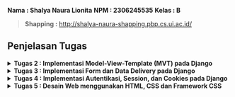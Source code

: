 **Nama : Shalya Naura Lionita**
**NPM : 2306245535**
**Kelas : B**
>**Shapping :** http://shalya-naura-shapping.pbp.cs.ui.ac.id/

## **Penjelasan Tugas**
<details>
<summary> <b> Tugas 2 : Implementasi Model-View-Template (MVT) pada Django <b> </summary>  


## **Implementasi Checklist Tugas**
* ### Membuat proyek Django baru:
1. Pertama saya membuat direktori baru dengan nama 'shapping' kemudian mengaktifkan virtual environmentnya.
2. Membuat berkas baru dengan nama requirement.txt untuk menyimpan dependencies yang diperlukan, yaitu :
```
django
gunicorn
whitenoise
psycopg2-binary
requests
urllib3
```

3. Melakukan instalasi terhadap dependenciesnya dengan menjalankan perintah 'pip install -r requirements.txt'
4. Terakhir membuat proyek Django bernama 'shapping' dengan menjalankan perintah 'django-admin startproject mental_health_tracker .'  


* ### Membuat aplikasi dengan nama main pada proyek Shapping:
1. Membuka terminal di dalam direktori Shapping kemudian menjalankan perintah 'python manage.py startapp main' agar membuat direktori baru bernama main di dalam direktori utama Shappiing.
2. Setelah terbentuk direktori baru bernama main, direktori main tersebut akan berisi struktur awal untuk membuat aplikasi.
3. Mmebuka berkas settings.py di dalam direktori proyek Shapping (bukan direktori utama) kemudian menambahkan 'main' di dalam daftar aplikasi yang dapat diakses pada variabel INSTALLED_APPS.
4. aplikasi main berhasil dibuat dan didaftarkan.  


* ### Membuat routing pada proyek agar dapat menjalankan aplikasi main:
1. Membuat berkas urls.py di dalam direktori main yang telah saya buat tadi
2. Mengisi urls.py dengan kode berikut :

```
from django.urls import path
from main.views import show_main

app_name = 'main'

urlpatterns = [
    path('', show_main, name='show_main'),
]
```

3. Membuka berkas urls.py yang ada di dalam direktori proyek shapping lalu menambahkan fungsi include dan rute Url di dalam variabel urlpatterns seperti berikut :

```
from django.contrib import admin
from django.urls import path, include

urlpatterns = [
    path('admin/', admin.site.urls),
    path('', include('main.urls')),
]
```

4. Menjalankan proyek Django dengan perintah 'python manage.py runserver'.  


* ### Membuat model pada aplikasi main dengan nama Product yang memiliki atribut wajib name, price, dan description :
1. Membuka berkas models.py yang sudah ada pada direktori aplikasi main kemudian diisi dengan kode berikut:

```
from django.db import models

class MoodEntry(models.Model):
    mood = models.CharField(max_length=255)
    time = models.DateField(auto_now_add=True)
    feelings = models.TextField()
    mood_intensity = models.IntegerField()

    @property
    def is_mood_strong(self):
        return self.mood_intensity > 5
```

2. Menjalankan perintah 'python manage.py makemigrations' untuk membuat migrasi model dan perintah 'python manage.py migrate' untuk menerapkan migrasi ke dalam basis data lokal.  


* ### Membuat sebuah fungsi pada views.py :
1. Membuka berkasi views.py yang terletak di dalam berkas aplikasi main kemudia menambahkan fungsi show_main di bawah impor yang sudah ada seperti berikut :

```
def show_main(request):
context = {
    'name' : 'Liquid Blush',
    'price': 'Rp350.000,00',
    'description': 'Meet our new Liquid Blush with high quiality ingredients that will blow your mind!',
    'rating' : '4.7/5.0',
}

return render(request, "main.html", context)  
```  


* ### Membuat sebuah routing pada urls.py aplikasi main untuk memetakan fungsi yang telah dibuat pada views.py :
1. Membuat berkas urls.py di dalam direktori main yang telah saya buat tadi
2. Mengisi urls.py dengan kode berikut :

```
from django.urls import path
from main.views import show_main

app_name = 'main'

urlpatterns = [
    path('', show_main, name='show_main'),
]
```

3. Membuka berkas urls.py yang ada di dalam direktori proyek shapping lalu menambahkan fungsi include dan rute Url di dalam variabel 
```
urlpatterns seperti berikut :

    from django.contrib import admin
    from django.urls import path, include

    urlpatterns = [
        path('admin/', admin.site.urls),
        path('', include('main.urls')),
    ]
```

4. Menjalankan proyek Django dengan perintah 'python manage.py runserver'.  


* ### Melakukan deployment ke PWS terhadap aplikasi yang sudah dibuat :
1. Mengakses halaman pws (https://pbp.cs.ui.ac.id) kemudian login dengan data diri saya
2. DI home page PWS, saya membuat proyek baru dengan 'Create New Project' lalu membuat project name sebagai shapping.
3. Kembali ke VS Code, pada berkas settings.py di dalam direktori proyek shapping saya mengubah ALLOWED_HOSTS menjadi:

```
    ALLOWED_HOSTS = ["localhost", "127.0.0.1", "shalya-naura-shapping.pbp.cs.ui.ac.id"]
```

4. Melakukan perintah git add, commit, dan push untuk menyimpan perubahan ke repositori GitHub yang telah saya buat sebelumnya.
5. Menjalankan perintah yang ada di informasi Project Command setelah saya membuat project baru di PWS di dalam terminal direktori utama shapping saya.
6. Saat melakukan perintah push ke dalam PWS saya, saya memasukkan username dan password yang saya terima saat saya membuat project di PWS.
7. Menjalankan perintah 'git branch -M main' untuk merubah branch utama saya menjadi main
8. Terakhir saya menunggu di site bar situs PWS saya hingga project saya menjadi success.

* ### Membuat sebuah README.md :
1. Membuat berkas baru README.md
2. Masukkan link aplikasi PWS saya yang sudah di-deploy
3. Menjawab pertanyaan yang disediakan  


## **Bagan Request Client ke web aplikasi berbasis Django**
![Bagan](images/bagan.jpg)
Pada aplikasi berbasis Django, alur dimulai ketika client mengirimkan request HTTP ke server. Request ini diterima oleh urls.py, yang bertugas memetakan URL ke fungsi tertentu di views.py. Di views.py, logika aplikasi diproses, dan jika diperlukan data dari database, views.py akan berinteraksi dengan models.py untuk mengambil atau memanipulasi data. Setelah data diperoleh, views.py mengirimkan data tersebut ke template (mengubah HTTP ke bentuk halaman HTML) yang akan di-render menjadi halaman web. views.py kemudian akan mengambil data yang diperlukan models.py lalu menampilkannya menggunakan template.  



## **Menjelaskan Fungsi git dalam pengembangan perangkat lunak**
Git adalah alat versi kontrol yang digunakan dalam pengembangan perangkat lunak untuk:
1. Melacak Perubahan Kode: Mencatat setiap perubahan yang dilakukan pada kode, memungkinkan pengembang untuk melihat riwayat perubahan.
2. Kolaborasi Tim: Memungkinkan beberapa pengembang bekerja pada proyek yang sama tanpa konflik melalui fitur branching.
3. Branching dan Merging: Pengembang dapat membuat branch untuk fitur baru atau perbaikan, lalu menggabungkannya ke kode utama setelah diuji.
4. Pemulihan Versi: Memungkinkan rollback ke versi kode sebelumnya jika terjadi kesalahan.
5, Review Kode: Kode dapat direview melalui pull request sebelum digabungkan ke branch utama.  



## **Mengapa framework Django dijadikaan pemulaan pembelajaran pengembangan perangkat lunak?**
Django dipilih untuk pemula karena:
1. Struktur MVT yang jelas memudahkan pemahaman.
2. Fitur bawaan lengkap (otentikasi, keamanan, manajemen database) mempercepat pengembangan.
3. ORM sederhana mempermudah interaksi dengan database tanpa perlu SQL.
4. Keamanan bawaan melindungi dari ancaman umum seperti CSRF dan SQL injection.
5. Dokumentasi lengkap dan komunitas besar mendukung pembelajaran.

Django memungkinkan pemula memahami konsep dasar pengembangan web dengan cepat dan efektif.  



## **Mengapa model pada Django disebut sebagai ORM?**  
Model pada Django disebut sebagai ORM (Object-Relational Mapping) karena model ini menghubungkan antara objek Python dan tabel dalam database. Dengan ORM, pengembang dapat berinteraksi dengan database menggunakan objek Python alih-alih menulis query SQL langsung.

ORM secara otomatis menerjemahkan operasi seperti Create, Read, Update, Delete (CRUD) ke dalam perintah SQL yang dieksekusi di database, sehingga pengembang hanya perlu bekerja dengan objek Python untuk mengelola data. Ini membuat pengelolaan database lebih sederhana dan lebih aman.  

</details>

<details>
<summary> <b> Tugas 3 : Implementasi Form dan Data Delivery pada Django <b> </summary>

## **Mengapa kita memerlukan data delivery dalam pengimplementasian sebuah platform?**
Data delivery diperlukan dalam pengimplementasian sebuha platform karena platform modern sering kali mengandalkan transfer data yang efisien, aman, dan tepat waktu untuk menyediakan layanan kepada pengguna. Beberapa alasan mengapa data delivery sengatlah penting :
1. Ketersediaan dan Kecepatan Akses Informasi : Data delivery memastikan pengguna dapat mengakses informasi yang mereka butuhkan dengan cepat dan tepat.
2. Sinkronisasi Data antar Komponen : Data delivery membantu menyinkronkan data di antara komponen-komponen tersebut sehingga sistem bekerja secara konsisten dan terkoordinasi.
3. User Experience yang Lebih Baik : Pengiriman data yang cepat dan handal memastikan pengguna tidak mengalami lag atau kesalahan saat mengakses platform.

Masih ada banyak lagi alasan mengapa memerlukan data delivery dalam pengimplementasian sebuah platform seperti real-time data processing, keamanan dan privasi data, Optimasi kinerja sistem, dan lain sebagainya. Maka dari itu, data delivery menjadi hal yang sangat penting dalam pengoperasian platform modern. Dengan pengiriman data yang tepat dan efisien, platform dapat memberikan layanan yang lebih cepat, lebih aman, dan lebih dapat diandalkan, yang pada akhirnya menignkatkan pengalaman pengguna dan efisiensi operasional.  



## **Menurutmu, mana yang lebih baik antara XML dan JSON? Mengapa JSON lebih populer dibandingkan XML?**
Menurut saya, JSON lebih baik jika dibandingkan dengan XML. Secara umum, JSON memang lebih disukai dan populer dibandingkan XML, terutama dalam pengembangan aplikasi web modern. Ada beberapa alasan yang dapat mendukung pernyataan saya mengenai popularitas JSON dibandingkan dengan XML :
1. Format yang Lebih Ringkas dan Mudah Dibaca : JSON memiliki format yang lebih sederhana, ringkas, dan mudah dibaca karena JSON menggunakan tanda kurung kurawal "{}" untuk objek dan tanda kurung siku "[]" untuk array. XML, di sisi lain, menggunakan tag pembuka dan penutup "(<tag>...</tag>)", yang cenderung membuat file panjang dan sulit dibaca.
2. Kinerja yang Lebih Baik : Karena JSON lebih ringan dan ringkas dibandingkan XML, pengiriman data JSON melalui jaringan memerlukan lebih sedikit bandwith dan labih cepat.
3. Lebih Mudah Diprodes oleh Banyak Bahasa Pemrograman : JSON lebih mudah diproses oleh banyak bahasa pemrograman modern, seperti Python, Ruby, JavaScript, dan PHP memiliki dukungan asli untuk bekerja dengan JSON.

Berdasarkan alasan-alasan tersebut, menurut saya, JSON lebih baik dalam hal kinerja, kemudahan integrasi, dan kesederhanaan, sehingga lebih cocok untuk aplikasi web dan mobile modern. Meskipun terkadang XML masih perlu digunakan untuk hal-hal tertentu, JSON tetap lebih populer dan nyaman digunakan karena kesederhanaan, efisiensi, dan kemampuannya untuk bekerja lebih baik dengan bahasa pemrograman modern dan arsitektur web.  

  

## **Jelaskan fungsi dari method is_valid() pada form Django dan mengapa kita membutuhkan method tersebut?**
Method is_valid() pada form Django memiliki fungsi untuk memvalidasi data yang dikirimkan ke form, baik dari request (biasanya POST) maupun dari sumber lainnya. Method ini sangat penting karena memastikan bahwa data yang di-input oleh pengguna sudah sesuai dengan aturan dan batasan yang ditentukan pada form sebelum data tersebut digunakan atau disimpan ke database. Berikut ini beberapa fungsi "is_valid()" dalam Django :
1. Memeriksa Validasi Data : Method "is_valid()" akan memeriksa apakah data yang dikirimkan melalui form sesuai dengan semua aturan validasi yang didefinisikan di dalam form.
2. Mengisi Atribut "cleaned_data" : Jika form valid, method "is_valid()" akan mengisi atribut "cleaned_data," yang berisi data yang telah divalidasi dan difromat ulang sesuai dengan aturan yang telah ditetapkan.
3. Mengumpulkan Error Jika Tidak Valid : Jika data form tidak valid, method "is_valid()" akan mengisi atribut "errors," yang berisi detail kesalahan validasi yang terjadi.  


Berikut beberapa alasan mengapa kita membutuhkan "is_valid()" :
1. Mencegah Data yang Tidak Valid Untuk Masuk ke Database : Tanpa validasi, data yang tidak sesuai atau salah dapat masuk ke dalam databse, yang bisa menyebablan masalah seperti korupsi data, error aplikasi, atau hasil yang tidak diinginkan.
2. Keamanan Aplikasi : Dengan menggunakan validasi form, kita dapat melindungi aplikasi dari input yang berbahaya, seperti serangan, karena data yang tidak sesuai tidak akan diproses atau dimasukkan ke dalam sistem.
3. Memberikan Feedback kepada Pengguna : "is_valid()" membantu memberikan umpan balik langsung kepada pengguna jika mereka mengisi form dengan data yang tidak valid.  

Method "is_valid()" adalah komponen penting dalam sistem form Django yang membantu memastikan bahwa data yang dikirim oleh pengguna sesuai dengan aturan yang ditenntukan. Ini membantu melindungi aplikasi dari kesalahan input, menjaga integritas data, meningkatkan keamanan, dan memberikan umpan balik yang baik kepada pengguna.
  

## **csrf_token pada Django
CSRF token (Cross-Site Request Forgery token) adalah bagian penting dari keamanan dalam aplikasi Django, terutama saat menangani form yang mengirimkan data melalui metode POST. Ini adalah mekanisme yang melindungi aplikasi dari serangan CSRF, yang merupakan salah satu jenis serangan keamanan pada aplikasi web.  
  

* ### Mengapa Kita Membutuhkan "csrf_token" dalam Form Django?
1. Melindungi dari Serangan CSRF : Serangan CSRF terjadi ketika penyerang mencoba memanfaatkan sesi aktif pengguna untuk mengirimkan permintaan palsu ke server tanpa sepengetahuan pengguna. Jika aplikasi tidak dilindungi oleh CSRF token, penyerang dapat memalsukan permintaan atas nama pengguna yang sudah login dan memiliki sesi aktif.
2. Meningkatkan Keamanan Aplikasi : CSRF token memastikan bahwa setiap permintaan POST yang dikirimkan dari form web diverifikasi terlebih dahulu. Server memeriksa token pada setiap permintaan POST untuk memastikan bahwa itu berasal dari halaman atau situs yang sah, bukan dari sumber eksternal atau skrip jahat. Tanpa csrf_token, permintaan berbahaya bisa diterima dan diproses oleh server, yang bisa menimbulkan risiko keamanan serius.  

* ### Apa yang Terjaid Jika Tidak Menambahkan "csrf_token" pada Form?
1. Serangan CSEF dapat terjadi : Penyerang dapat mengeksploitasi sesi login aktif pengguna di aplikasi web. Dengan cara membuat halaman web yang berbahaya, penyerang bisa memaksa browser pengguna untuk melakukan permintaan POST ke server aplikasi tanpa disadari oleh pengguna.
2. Form Tidak Akan Diproses oleh Django : Secara default, Django akan menolak setiap permintaan POST tanpa CSRF token, dan menghasilkan kesalahan 403 Forbidden. Django memiliki mekanisme perlindungan otomatis yang akan memeriksa apakah setiap form POST mengandung token. Jika token tidak ada atau tidak valid, permintaan akan diblokir.  
  

* ### Bagaimana Penyerang Bisa Memanfaatkan Ketiadaan "csrf_token"?
Jika aplikasi web tidak menggunakan csrf_token, penyerang bisa melakukan serangan CSRF dengan langkah-langkah berikut :
1. Mengelabui Pengguna untuk Mengirim Permintaan Berbahaya : Penyerang dapat membuat situs web palsu atau menyisipkan link berbahaya di email, media sosial, atau pesan lainnya. Ketika pengguna yang login ke aplikasi membuka situs palsu atau mengklik link tersebut, situs tersebut akan mengirimkan permintaan POST ke server aplikasi menggunakan sesi pengguna yang sah.
2. Manipulasi Form di Latar Belakang : Dengan ketiadaan "csrf_token", penyerang dapat menyisipkan permintaan POST di latar belakang (melalui skrip tersembunyi) yang dikirim dari situs eksternal ke server aplikasi. Permintaan ini menggunakan sesi autentikasi pengguna yang aktif tanpa mereka sadari.  

"csrf_token" adalah komponen penting dalam keamanan form di Django yang melindungi aplikasi dari serangan Cross-Site Request Forgery (CSRF). Tanpa CSRF token, penyerang bisa memanfaatkan sesi pengguna yang sah untuk melakukan aksi tanpa izin, seperti mengubah data atau melakukan transaksi atas nama pengguna. Django menyediakan perlindungan bawaan ini agar aplikasi web aman dari serangan semacam ini.
  
    

## **Jelaskan bagaimana cara kamu mengimplementasikan checklist di atas secara step-by-step (bukan hanya sekadar mengikuti tutorial).  
  

* ### Membuat input form untuk menambahkan objek model pada app sebelumnya.
1. Membuat berkas baru di dalam direktori main dengan nama "forms.py" yang dapat menerima entry baru.
2. Menambahkan beberapa import berikut di dalam berkas views.py yang ada dalam direktori main :  

from django.shortcuts import render, redirect
from main.forms import EntryForm
from main.models import Entry

3. Membuat fungsi baru dengan nama create_entry yang mempunyai parameter request sehingga dapat menghasilkan form yang bisa menambahkan data entry secara otomatis ketika data di-submit dari form :

```
def create_entry(request):
    form = EntryForm(request.POST or None)

    if form.is_valid() and request.method == "POST":
        form.save()
        return redirect('main:show_main')

    context = {'form': form}
    return render(request, "create_entry.html", context)
```

4. Mengubah fungsi show_main dalam berkas views.py menjadi seperti :

```
def show_main(request):
    entries = Entry.objects.all()

    context = {
        'nama' : 'Shalya Naura Lionita',
        'kelas' : 'PBP B',
        'entries': entries
    }

    return render(request, "main.html", context)
```

5. Mengimport fungsi create_entry pada berkas urls.py :

```
from main.views import show_main, create_entry
```

6. Menambahkan path URL ke dalam variabel urlpatterns pada urls.py untuk mengakses fungsi yang sudah di import sebelumnya :

```
urlpatterns = [
    ...
    path('create-entry', create_entry, name='create_entry'),
]
```

7. Membuat berkas HTML baru pada direktori main/templates dan diisi sebagai berikut :

```
{% extends 'base.html' %} 
{% block content %}
<h1>Add New Mood Entry</h1>

<form method="POST">
  {% csrf_token %}
  <table>
    {{ form.as_table }}
    <tr>
      <td></td>
      <td>
        <input type="submit" value="Add Mood Entry" />
      </td>
    </tr>
  </table>
</form>

{% endblock %}
```

8. Menambahkan kode {% block content %} pada berkas main.html :

```
{% if not mood_entries %}
<p>Belum ada data untuk produk yang dijual</p>
{% else %}
<table>
  <tr>
    <th>Product Name</th>
    <th>Price</th>
    <th>Description</th>
    <th>Rating</th>
  </tr>

  {% comment %} Berikut cara memperlihatkan data produk di bawah baris ini 
  {% endcomment %} 
  {% for mood_entry in mood_entries %}
  <tr>
    <td>{{mood_entry.product_name}}</td>
    <td>{{mood_entry.price}}</td>
    <td>{{mood_entry.description}}</td>
    <td>{{mood_entry.rating}}</td>
  </tr>
  {% endfor %}
</table>
{% endif %}

<br />

<a href="{% url 'main:create_mood_entry' %}">
  <button>Add New Product</button>
</a>
{% endblock content %}
```

9. Mengecek keberhasilan kode dengan menjalankan perintah "python manage.py runserver" dan membuka link http://localhost:8000/  

  

* ### Tambahkan 4 fungsi views baru untuk melihat objek yang sudah ditambahkan dalam format XML, JSON, XML by ID, dan JSON by ID.
1. Menambahkan import pada berkas views.py pada direktori main seperti berikut :
from django.http import HttpResponse
from django.core import serializers

2. Membuat fungsi baru, yaitu show_xml, show_json, show_xml_by_id, dan show_json_by_id yang me-return fungsi berupa HttpResponse :

```
def show_xml(request):
    data = MoodEntry.objects.all()
    return HttpResponse(serializers.serialize("xml", data), content_type="application/xml")

def show_json(request):
    data = MoodEntry.objects.all()
    return HttpResponse(serializers.serialize("json", data), content_type="application/json")

def show_xml_by_id(request, id):
    data = MoodEntry.objects.filter(pk=id)
    return HttpResponse(serializers.serialize("xml", data), content_type="application/xml")

def show_json_by_id(request, id):
    data = MoodEntry.objects.filter(pk=id)
    return HttpResponse(serializers.serialize("json", data), content_type="application/json")  
```


* ### Membuat routing URL untuk masing-masing views yang telah ditambahkan pada poin 2.
1. Menambahkan import untuk fungsi yang telah dibuat di views.py ke dalam urls.py :

from main.views import show_main, create_mood_entry, show_xml, show_json, show_xml_by_id, show_json_by_id

2. Menambahkan path url ke dalam urlpatterns untuk mengakses fungsi yang telah di import :

```
path('xml/', show_xml, name='show_xml'),
    path('json/', show_json, name='show_json'),
    path('xml/<str:id>/', show_xml_by_id, name='show_xml_by_id'),
    path('json/<str:id>/', show_json_by_id, name='show_json_by_id'),
```

3. Menjalankan proyek Django dengan perintah "python manage.py runserver" dan membuka 4 link, yaitu :
http://localhost:8000/xml/  
http://localhost:8000/json/  
http://localhost:8000/xml/[id]/  
http://localhost:8000/json/[id]/  

  
  
* ### Menjawab beberapa pertanyaan berikut pada README.md pada root folder.
1. Menjelaskan mengapa kita memerlukan data delivery dalam pengimplementasian sebuah platform.
2. Menjelaskan menurut saya yang lebih baik antara XML dan JSON beserta alasan mengapa JSON lebih populer dibandingkan XML.
3. Menjelaskan fungsi dari method "is_valis()" pada form di Django dan mengapa kita membutuhkannya.
4. Menjelaskan mengapa kita membutuhkan "csrf_token" saat membuat form di Django,  apa yang dapat terjadi jika tidak menambahkannya, serta bagaimana hal tersebut dapat dimanfaatkan oleh penyerang.
5. Menjelaskan bagaimana saya mengimplementasikan checklist dari Tugas 3 secara step-by-step di dalam README.md
6. Mengakses keempat URL di poin 2 menggunakan Postman, kemudian screenshot hasil akses, lalu mengunggah foto ke dalam berkas README.md
7. Melakukan add-commit-push ke GitHub.  

  
  
## **Mengakses keempat URL di poin 2 menggunakan Postman, membuat screenshot dari hasil akses URL pada Postman, dan menambahkannya ke dalam README.md.
![XML](images/xml.jpg)
![JSON](images/json.jpg)
![XML](images/xmlbyid.jpg)
![XML](images/jsonbyid.jpg)  

</details>

<details>
<summary> <b> Tugas 4 : Implementasi Autentikasi, Session, dan Cookies pada Django <b> </summary>  


## ** Apa Perbedaan Antara HttpResponseRedirect() dan redirect()?
1. **HttpResponseRedirect()** adalah kelas Django yang secara eksplisit mengembalikan objek respon yang diarahkan ke URL yang diberikan.
2. **redirect()** adalah shortcut yang digunakan untuk menghasilkan **HttpResponseRedirect()**. **redirect()** lebih sering digunakan karena lebih ringkas dan fleksibel, serta memungkinkan menerima objek model, nama view, atau URL secara langsung.  
  

## ** Jelaskan cara kerja penghubungan model Product dengan User!
Hubungan antara model Product dan User dapat dibuat menggunakan ForeignKey pada model Product yang merujuk ke model User. Dengan cara ini, setiap produk akan terkait dengan pengguna tertentu, sehingga pengguna yang login dapat mengelola produk miliknya sendiri.
```
class Product(models.Model):
    user = models.ForeignKey(User, on_delete=models.CASCADE)
    id = models.UUIDField(primary_key=True, default=uuid.uuid4, editable=False)
    product_name = models.CharField(max_length=255)
    price = models.IntegerField()
    description = models.TextField()
    rating = models.IntegerField()
```

## ** Apa perbedaan antara authentication dan authorization, dan apa yang dilakukan saat penggunna login?
1. Authentication adalah proses verifikasi identitas pengguna, seperti memastikan username dan password yang diberikan benar.
2. Authorization adalah proses yang terjadi setelah authentication, di mana sistem menentukan apa yang diizinkan atau tidak diizinkan dilakukan oleh pengguna yang sudah di-autentikasi.  
  

Saat pengguna login di Django, sistem melakukan authentication terlebih dahulu, dan jika berhasil, informasi pengguna disimpan dalam session. Django kemudian menggunakan session ini untuk mengelola otorisasi pengguna.

## ** Bagaimana Django mengingat pengguna yang telah login? Jelaskan kegunaan lain dari cookies dan apakah semua cookies aman digunakan?
Django mengingat pengguna yang telah login melalui session. Ketika pengguna login, Django membuat session ID yang disimpan sebagai cookie di browser. Setiap kali pengguna melakukan request, session ID ini dikirim kembali ke server, yang kemudian mengidentifikasi pengguna.  
  

Cookies juga digunakan untuk menyimpan data sementara seperti preferensi pengguna. Namun, tidak semua cookies aman karena mereka bisa diekspos jika tidak dikonfigurasi dengan baik. Secure cookies dan HttpOnly cookies lebih aman karena hanya bisa diakses melalui HTTPS atau tidak bisa diakses oleh JavaScript.  
  
  
## ** Jelaskan bagaimana cara mengimplementasikan checklist di atas secara step-by-step:  

* ### Mengimplementasikan fungsi registrasi, login, dan logout
**REGISTRASI**
1. Membuka file 'views.py' pada direktori main kemudian menambahkan import untuk 'UseCreatuinForm' dan 'massages' dari Django :
```
from django.contrib.auth.forms import UserCreationForm
from django.contrib import messages
```

2. Membuat fungsi view untuk register dengan menggunakan 'UserCreationForm' :
```
def register(request):
    form = UserCreationForm()

    if request.method == "POST":
        form = UserCreationForm(request.POST)
        if form.is_valid():
            form.save()
            messages.success(request, 'Your account has been successfully created!')
            return redirect('main:login')
    context = {'form':form}
    return render(request, 'register.html', context)
```

3. Menambahkan URL path di 'urls.py' untuk halaman registrasinya :
```
    path('register/', register, name='register'),
```  
  

**LOGIN**
1. Mmebuka file 'views.py' pada subdirektori main kemudian menambahkan import untuk menggunakan autentikasi bawaan Django :
```
from django.contrib.auth.forms import AuthenticationForm
from django.contrib.auth import authenticate, login
```

2. Membuat fungsi 'login_user' yang akan menangani proses login :
```
def login_user(request):
    if request.method == 'POST':
        form = AuthenticationForm(data=request.POST)
        if form.is_valid():
            user = form.get_user()
            login(request, user)
            return redirect('main:show_main')  # Redirect ke halaman utama setelah login
    else:
        form = AuthenticationForm(request)

    context = {'form': form}
    return render(request, 'login.html', context)
```

3. Membuat file 'login.html' pada direktori main/templates kemudia mengisi dengan template login :
```
{% extends 'base.html' %}

{% block meta %}
<title>Login</title>
{% endblock meta %}

{% block content %}
<div class="login">
  <h1>Login</h1>

  <form method="POST" action="">
    {% csrf_token %}
    <table>
      {{ form.as_table }}
      <tr>
        <td></td>
        <td><input class="btn login_btn" type="submit" value="Login" /></td>
      </tr>
    </table>
  </form>

  {% if messages %}
  <ul>
    {% for message in messages %}
    <li>{{ message }}</li>
    {% endfor %}
  </ul>
  {% endif %}

  Don't have an account yet? <a href="{% url 'main:register' %}">Register Now</a>
</div>
{% endblock content %}
```

4. Menambahkan URL untuk halaman login di 'urls.py' :
```
from main.views import login_user

urlpatterns = [
    ...
    path('login/', login_user, name='login'),
]
```  
  
**LOGOUT**
1. Di dalam file 'views.py' pada subdirektori main, menambahkan lagi import untuk fungsi logout dari Django :
```
from django.contrib.auth import logout
```

2. Membuat fungsi 'logout_user' yang akan menangani proses logout :
```
def logout_user(request):
    logout(request)
    return redirect('main:login')  # Setelah logout, pengguna diarahkan ke halaman login
```

3. Menambahkan URL untuk logout di 'urls.py' :
```
from main.views import logout_user

urlpatterns = [
    ...
    path('logout/', logout_user, name='logout'),
]
```

4. Menambahkan tombol logout di 'main.html' untuk memungkinkan pengguna keluar dari aplikasi :
```
<a href="{% url 'main:logout' %}">
  <button>Logout</button>
</a>
```  



* ### Menghubungkan model Product dengan User
Untuk menghubungkan model Product dengan User, tambahkan field ForeignKey pada model Product:
```
from django.contrib.auth.models import User

class Product(models.Model):
    user = models.ForeignKey(User, on_delete=models.CASCADE)
    name = models.CharField(max_length=255)
    description = models.TextField()
    price = models.DecimalField(max_digits=10, decimal_places=2)
```  

Dengan cara ini, setiap produk akan terkait dengan pengguna tertentu. on_delete=models.CASCADE memastikan bahwa ketika akun pengguna dihapus, semua produk yang dimiliki oleh pengguna tersebut juga akan terhapus.  
  

* ### Menampilkan detail informasi pengguna yang sedang logged in seperti username dan menerapkan cookies seperti last login pada halaman utama aplikasi.
1. Membuka file 'views.py' yang ada di subdirektori main kemudian menambahkan import :
```
import datetime
from django.http import HttpResponseRedirect
from django.urls import reverse
```  
2. Menambahkan cookie yang bernama last_login di dalam fungsi login_user :
```
if form.is_valid():
    user = form.get_user()
    login(request, user)
    response = HttpResponseRedirect(reverse("main:show_main"))
    response.set_cookie('last_login', str(datetime.datetime.now()))
    return response
```  
3. Menambahkan potongan kode 'last_login' pada fungsi show_main :
```
'last_login': request.COOKIES['last_login'],
```  

4. Mengubah fungsi logout_user menjadi :
```
def logout_user(request):
    logout(request)
    response = HttpResponseRedirect(reverse('main:login'))
    response.delete_cookie('last_login')
    return response
```  

5. Menambahkan potongan kode ke dalam berkas 'main.html' untuk menampilkan last login :
```
...
<h5>Sesi terakhir login: {{ last_login }}</h5>
...
```  
  

## ** Menjawab pertanyaan README
Setelah semua fitur di atas diimplementasikan, perbarui file README.md untuk menjelaskan langkah-langkah implementasi tersebut dan jawaban dari beberapa pertanyaan yang diberikan.

</details>

<details>
<summary> <b> Tugas 5 : Desain Web menggunakan HTML, CSS dan Framework CSS <b> </summary>


## ** Jika terdapat beberapa CSS selector untuk suatu elemen HTML, jelaskan urutan prioritas pengambilan CSS selector tersebut!  
1. Inline Style : Style yang diterapkan langsung pada elemen HTML menggunakan atribut style. **Prioritas : Paling tinggi**
2. ID Selector : Menggunakan tanda # untuk mendefinisikan style yang diterapkan pada elemen dengan ID tertentu. **Prioritas : Lebih tinggi daripada class dan tag selectors, tetapi lebih rendah dari inline styles.**
3. Class Selector, Attribute Selector, dan Pseudo-Class : Class Selector menggunakan tanda . diikuti oleh nama class. Attribute Selector memungkinkan penargetan elemen berdasarkan atribut tertentu. Pseudo-Class menerapkan style pada elemen berdasarkan kondisi tertentu (misal: hover). **Prioritas :  Lebih tinggi daripada tag selectors, tetapi lebih rendah daripada ID selectors.**
4. Element Selector (Tag Selector) : Style yang diterapkan berdasarkan nama elemen HTML. **Prioritas : Lebih rendah daripada ID dan class selectors.**
5. Universal Selector : Menggunakan tanda * untuk menerapkan style ke semua elemen di dalam dokumen. **Prioritas : Paling rendah setelah element selectors**
6. External dan Internal Style Sheets : External Stylesheet adalah file CSS terpisah yang di-link ke halaman HTML menggunakan tag 'link'. Internal Stylesheet adalah style yang didefinisikan di dalam tag 'style' di dalam elemen 'head' pada halaman 'HTML'. **Prioritas : Paling rendah setelah 'element' selectors**
7. Browser Default Styles : Style yang diterapkan secara otomatis oleh browser jika tidak ada style yang ditentukan. Setiap browser memiliki default yang berbeda. **Prioritas : Terendah, diterapkan hanya jika tidak ada style lain yang berlaku**  
Urutan prioritas CSS sangat penting dalam menentukan gaya yang diterapkan pada elemen HTML. Inline styles memiliki prioritas tertinggi, diikuti oleh external dan internal style sheets, dan akhirnya browser default styles. Memahami urutan ini membantu dalam pengaturan dan pengelolaan CSS secara efektif.  

    


## ** Mengapa responsive design menjadi konsep yang penting dalam pengembangan aplikasi web? Berikan contoh aplikasi yang sudah dan belum menerapkan responsive design!  
Responsive design memastikan website dapat diakses dan berfungsi baik di berbagai ukuran layar dan perangkat. Hal ini penting karena pengguna mengakses web melalui perangkat yang berbeda, mulai dari ponsel hingga desktop. Contoh aplikasi yang menerapkan responsive design adalah Google, yang tampil optimal di perangkat apa pun. Sebaliknya, situs web lama sering kali hanya dirancang untuk layar desktop, sehingga tampak tidak proporsional saat diakses di perangkat mobile.  
  


## ** Jelaskan perbedaan antara margin, border, dan padding, serta cara untuk mengimplementasikan ketiga hal tersebut!  
1. **Margin** : Jarak di luar elemen, memisahkan elemen dari elemen lainnya.
2. **Border** : Garis di sekitar elemen, memisahkan elemen dari margin dan padding.
3. **Padding** : Ruang di dalam elemen antara konten dan border.  

**Cara Implementasi :**
```
div {
  margin: 20px;
  border: 2px solid black;
  padding: 15px;
}
```  
  


## ** Jelaskan konsep flex box dan grid layout beserta kegunaannya!  
1. **Flexbox** adalah layout satu dimensi yang digunakan untuk mengatur elemen dalam satu baris atau kolom. Berguna untuk mengatur alignment dan distribusi ruang antar elemen dalam container.
2. **Grid Layout** adalah layout dua dimensi yang memungkinkan kita untuk mengatur elemen dalam baris dan kolom. Ini sangat efektif untuk layout yang lebih kompleks.  
  


## ** Jelaskan bagaimana cara kamu mengimplementasikan checklist di atas secara step-by-step (bukan hanya sekadar mengikuti tutorial)! 

* ### Implementasikan fungsi untuk menghapus dan mengedit product.
1. Membuat 2 fungsi baru di dalam berkas 'views.py', yaitu edit_produt dan delete_product seperti berikut.
**edit_product :**
```
def edit_product(request, id):
    # Get mood entry berdasarkan id
    mood = MoodEntry.objects.get(pk = id)

    # Set mood entry sebagai instance dari form
    form = MoodEntryForm(request.POST or None, instance=mood)

    if form.is_valid() and request.method == "POST":
        # Simpan form dan kembali ke halaman awal
        form.save()
        return HttpResponseRedirect(reverse('main:show_main'))

    context = {'form': form}
    return render(request, "edit_product.html", context)
```  

**delete_product :**
```
def delete_product(request, id):
    # Get mood berdasarkan id
    product = MoodEntry.objects.get(pk = id)
    # Hapus mood
    product.delete()
    # Kembali ke halaman awal
    return HttpResponseRedirect(reverse('main:show_main'))
```  
2. Membuat berkas baru di dalam folder 'templates' yang berada dalam direktori 'main' untuk mengimplementasikan template halaman edit_product sesuai design yang telah saya buat :  

**edit_product.html :**
```
{% extends 'base.html' %}
{% load static %}
{% block meta %}
<title>Edit Product</title>
{% endblock meta %}

{% block content %}
{% include 'navbar.html' %}

<div class="flex flex-col min-h-screen bg-gray-100">
  <div class="container mx-auto px-4 py-8 mt-16 max-w-xl">
    <h1 class="text-3xl font-bold text-center mb-8 text-black">Edit Product</h1>
  
    <div class="shadow-md rounded-lg p-6 form-style" style="background-color: #fff5c2;">
      <form method="POST" class="space-y-6">
        {% csrf_token %}
        {% for field in form %}
          <div class="flex flex-col">
            <label for="{{ field.id_for_label }}" class="mb-2 font-semibold text-gray-700">
              {{ field.label }}
            </label>
            <div class="w-full">
              {{ field }}
            </div>
            {% if field.help_text %}
              <p class="mt-1 text-sm text-gray-500">{{ field.help_text }}</p>
            {% endif %}
            {% for error in field.errors %}
              <p class="mt-1 text-sm text-red-600">{{ error }}</p>
            {% endfor %}
          </div>
        {% endfor %}
        <div class="flex justify-center mt-6">
          <button type="submit" style="background-color: #e14f3a; color: white;" 
                  class="font-semibold px-6 py-3 rounded-lg hover:bg-[#d6393a] transition duration-300 ease-in-out w-full"> 
              Edit Product
          </button>
        </div>
      </form>
    </div>
  </div>
</div>

{% endblock %}
```  
3. Menambahkan import fungsi edit_product dan delete_product ke dalam berkas 'urls.py' :
```
from main.views import edit_product
from main.views import delete_product
```  
4. Menambahkan path ke dalam 'urlpatterns' untuk mengakses fungsi yang telah diimport :
```
urlpatterns = [
    ...
    path('edit-product/<uuid:id>', edit_product, name='edit_product'),
    path('delete/<uuid:id>', delete_product, name='delete_product'), 
]
```  
  

* ### Kustomisasi desain pada template HTML yang telah dibuat pada tugas-tugas sebelumnya (menggunakan Tailwind) dengan ketentuan yang telah diberikan
1. Kustomisasi halaman login, register, dan tambah product :  

**LOGIN :**
```
{% extends 'base.html' %}

{% block meta %}
<title>Sign in</title>
{% endblock meta %}

{% block content %}
<div class="min-h-screen flex items-center justify-center w-screen bg-gray-100 py-12 px-4 sm:px-6 lg:px-8">
  <div class="max-w-md w-full space-y-8">
    <div class="text-center">
      <img src="https://media-public.canva.com/UFYNA/MAGMDXUFYNA/1/tl.png" alt="Company Logo" class="mx-auto h-20 w-auto">
      <h2 class="mt-6 text-black text-3xl font-extrabold text-gray-900">
        Sign in to your account
      </h2>
    </div>
    <form class="mt-8 space-y-6" method="POST" action="">
      {% csrf_token %}
      <input type="hidden" name="remember" value="true">
      <div class="rounded-md shadow-sm -space-y-px">
        <div>
          <label for="username" class="sr-only">Username</label>
          <input id="username" name="username" type="text" required class="appearance-none rounded-none relative block w-full px-3 py-2 border border-gray-300 placeholder-gray-500 text-gray-900 rounded-t-md focus:outline-none focus:ring-[#e14f3a] focus:border-[#e14f3a] focus:z-10 sm:text-sm" placeholder="Username" style="border-color: #e14f3a;">
        </div>
        <div>
          <label for="password" class="sr-only">Password</label>
          <input id="password" name="password" type="password" required class="appearance-none rounded-none relative block w-full px-3 py-2 border border-gray-300 placeholder-gray-500 text-gray-900 rounded-b-md focus:outline-none focus:ring-[#e14f3a] focus:border-[#e14f3a] focus:z-10 sm:text-sm" placeholder="Password" style="border-color: #e14f3a;">
        </div>
      </div>

      <div>
        <button type="submit" class="group relative w-full flex justify-center py-2 px-4 border border-transparent text-sm font-medium rounded-md text-white bg-[#e14f3a] hover:bg-[#d6393a] focus:outline-none focus:ring-2 focus:ring-offset-2 focus:ring-indigo-500">
          Sign in
        </button>
      </div>
    </form>

    {% if messages %}
    <div class="mt-4">
      {% for message in messages %}
      {% if message.tags == "success" %}
            <div class="bg-blue-100 border border-blue-400 text-blue-700 px-4 py-3 rounded relative" role="alert">
                <span class="block sm:inline">{{ message }}</span>
            </div>
        {% elif message.tags == "error" %}
            <div class="bg-red-100 border border-red-400 text-red-700 px-4 py-3 rounded relative" role="alert">
                <span class="block sm:inline">{{ message }}</span>
            </div>
        {% else %}
            <div class="bg-blue-100 border border-blue-400 text-blue-700 px-4 py-3 rounded relative" role="alert">
                <span class="block sm:inline">{{ message }}</span>
            </div>
        {% endif %}
      {% endfor %}
    </div>
    {% endif %}

    <div class="text-center mt-4">
      <p class="text-sm text-black">
        Don't have an account yet?
        <a href="{% url 'main:register' %}" class="font-medium text-[#e14f3a] opacity-50 hover:opacity-100 hover:text-[#d6393a]">
          Register Now
        </a>
      </p>
    </div>
  </div>
</div>
{% endblock content %}
```  

**REGISTER :**
```
{% extends 'base.html' %}

{% block meta %}
<title>Register</title>
{% endblock meta %}

{% block content %}
<div class="min-h-screen flex items-center justify-center bg-gray-100 py-12 px-4 sm:px-6 lg:px-8">
  <div class="max-w-md w-full space-y-8 form-style">
    <div>
      <h2 class="mt-6 text-center text-3xl font-extrabold text-black">
        Create your account
      </h2>
    </div>
    <form class="mt-8 space-y-6" method="POST">
      {% csrf_token %}
      <input type="hidden" name="remember" value="true">
      <div class="rounded-md shadow-sm -space-y-px">
        {% for field in form %}
          <div class="{% if not forloop.first %}mt-4{% endif %}">
            <label for="{{ field.id_for_label }}" class="mb-2 font-semibold text-black">
              {{ field.label }}
            </label>
            <div class="relative">
              {{ field }}
              <div class="absolute inset-y-0 right-0 pr-3 flex items-center pointer-events-none">
                {% if field.errors %}
                  <svg class="h-5 w-5 text-red-500" fill="currentColor" viewBox="0 0 20 20">
                    <path fill-rule="evenodd" d="M18 10a8 8 0 11-16 0 8 8 0 0116 0zm-7 4a1 1 0 11-2 0 1 1 0 012 0zm-1-9a1 1 0 00-1 1v4a1 1 0 102 0V6a1 1 0 00-1-1z" clip-rule="evenodd" />
                  </svg>
                {% endif %}
              </div>
            </div>
            {% if field.errors %}
              {% for error in field.errors %}
                <p class="mt-1 text-sm text-red-600">{{ error }}</p>
              {% endfor %}
            {% endif %}
          </div>
        {% endfor %}
      </div>

      <div>
        <button type="submit" class="group relative w-full flex justify-center py-2 px-4 border border-transparent text-sm font-medium rounded-md text-white" style="background-color: #e14f3a;" onmouseover="this.style.backgroundColor='#d43c30'" onmouseout="this.style.backgroundColor='#e14f3a'">
          Register
        </button>        
      </div>
      
    </form>

    {% if messages %}
    <div class="mt-4">
      {% for message in messages %}
      <div class="bg-red-100 border border-red-400 text-red-700 px-4 py-3 rounded relative" role="alert">
        <span class="block sm:inline">{{ message }}</span>
      </div>
      {% endfor %}
    </div>
    {% endif %}

    <div class="text-center mt-4">
      <p class="text-sm text-black">
        Already have an account?
        <a href="{% url 'main:login' %}" class="font-medium" style="color: #e14f3a; opacity: 0.75; transition: opacity 0.3s;" onmouseover="this.style.opacity='1'" onmouseout="this.style.opacity='0.75'">
          Sign-in here
        </a>
      </p>
    </div>
  </div>
</div>
{% endblock content %}
```  

**ADD PRODUCT :**
```
{% extends 'base.html' %}
{% load static %}
{% block meta %}
<title>Add Product</title>
{% endblock meta %}

{% block content %}
{% include 'navbar.html' %}

<div class="flex flex-col min-h-screen bg-gray-100">
  <div class="container mx-auto px-4 py-8 mt-16 max-w-xl">
    <h1 class="text-3xl font-bold text-center mb-8 text-black">Add Product</h1>
  
    <div class="shadow-md rounded-lg p-6 form-style" style="background-color: #fff5c2;">
      <form method="POST" class="space-y-6">
        {% csrf_token %}
        {% for field in form %}
          <div class="flex flex-col">
            <label for="{{ field.id_for_label }}" class="mb-2 font-semibold text-gray-700">
              {{ field.label }}
            </label>
            <div class="w-full">
              {{ field }}
            </div>
            {% if field.help_text %}
              <p class="mt-1 text-sm text-gray-500">{{ field.help_text }}</p>
            {% endif %}
            {% for error in field.errors %}
              <p class="mt-1 text-sm text-red-600">{{ error }}</p>
            {% endfor %}
          </div>
        {% endfor %}
        <div class="flex justify-center mt-6">
          <button type="submit" style="background-color: #e14f3a; color: white;" 
                  class="font-semibold px-6 py-3 rounded-lg hover:bg-[#d6393a] transition duration-300 ease-in-out w-full"> 
              Add Product
          </button>
        </div>
      </form>
    </div>
  </div>
</div>

{% endblock %}
```  

2. Kustomisasi halaman daftar product di halaman utama dengan mengambil template dari card_product :  

**CARD PRODUCT :**
```
<div class="flex flex-col items-center">
    <div class="bg-gradient-to-r from-[#f8ac7d] via-[#f8ac7d] to-[#fce0d1] shadow-lg rounded-xl p-6 hover:shadow-2xl transform hover:scale-105 transition-transform duration-300 mb-6 w-full max-w-sm">
        <!-- Product Info -->
        <div class="text-center">
            <!-- Product Name -->
            <h3 class="text-xl font-semibold text-gray-800">{{ mood_entry.product_name }}</h3> <!-- Corrected field name -->
            
            <!-- Product Description -->
            <p class="font-medium text-lg mt-2 mb-4 text-gray-700">{{ mood_entry.description }}</p>

            <!-- Price -->
            <div class="mt-2 mb-4">
                <span class="px-3 py-1 rounded-full font-semibold" style="background-color: #ee8872; color: #fff;">Price: Rp{{ mood_entry.price }}</span>
            </div>

            <!-- Rating -->
            <div class="mt-2 mb-4">
                <span class="bg-yellow-200 text-yellow-700 px-3 py-1 rounded-full font-semibold">Rating: {{ mood_entry.rating }} ★</span>
            </div>

            <!-- Add to Cart Button -->
            <div class="mt-6">
                <button class="bg-red-600 hover:bg-red-700 text-white font-semibold px-4 py-2 rounded-full transition duration-300 ease-in-out transform hover:-translate-y-1 hover:scale-105">
                    Add to Cart
                </button>
            </div>
        </div>

        <!-- Action Buttons (Edit/Delete) -->
        <div class="mt-6 flex justify-center space-x-4">
            <a href="{% url 'main:edit_product' mood_entry.pk %}" class="bg-[#ee8872] hover:bg-[#d77666] text-white rounded-full p-2 transition duration-300 shadow-md"> <!-- Updated Edit Icon Color -->
                <svg xmlns="http://www.w3.org/2000/svg" class="h-6 w-6" fill="currentColor" viewBox="0 0 20 20">
                    <path d="M13.586 3.586a2 2 0 112.828 2.828L5.828 17H3v-2.828l10.586-10.586z" />
                </svg>
            </a>
            <a href="{% url 'main:delete_product' mood_entry.pk %}" class="bg-red-500 hover:bg-red-600 text-white rounded-full p-2 transition duration-300 shadow-md">
                <svg xmlns="http://www.w3.org/2000/svg" class="h-6 w-6" fill="currentColor" viewBox="0 0 20 20">
                    <path fill-rule="evenodd" d="M9 2a1 1 0 00-.894.553L7.382 4H4a1 1 0 000 2v10a2 2 0 002 2h8a2 2 0 002-2V6a1 1 0 100-2h-3.382l-.724-1.447A1 1 0 0011 2H9zM7 8a1 1 0 012 0v6a1 1 0 11-2 0V8zm5-1a1 1 0 00-1 1v6a1 1 0 102 0V8a1 1 0 00-1-1z" clip-rule="evenodd" />
                </svg>
            </a>
        </div>
    </div>
</div>
```  

**HALAMAN UTAMA :**
```
{% extends 'base.html' %}
{% load static %}

{% block meta %}
<title>Welcome to Shapping!</title>
{% endblock meta %}

{% block content %}
{% include 'navbar.html' %}

<div class="overflow-x-hidden px-4 md:px-8 pb-8 pt-24 min-h-screen bg-gray-100 flex flex-col">
    <div class="p-2 mb-6 relative">
        <div class="relative grid grid-cols-1 z-30 md:grid-cols-3 gap-8">
            {% include "card_info.html" with title='NPM' value=npm %}
            {% include "card_info.html" with title='Name' value=name %}
            {% include "card_info.html" with title='Class' value=kelas %}
        </div>

        <div class="h-full w-full py-6 absolute top-0 left-0 z-20 md:hidden flex" style="background-color: #e14f3a;">
            <div class="h-full min-w-4 mx-auto"></div>
        </div>
    </div>

    <div class="px-3 mb-4">
        <div class="flex rounded-md items-center py-2 px-4 w-fit" style="background-color: #e14f3a;">
            <h1 class="text-white text-center">
                Last Login: {{ last_login|default:"Not available" }}
            </h1>
        </div>
    </div>
    
    <div class="flex justify-end mb-6">
        <a href="{% url 'main:create_mood_entry' %}" style="background-color: #e14f3a; color: white;" 
           class="font-bold py-2 px-4 rounded-lg transition duration-300 ease-in-out transform hover:bg-[#d43c30] hover:-translate-y-1 hover:scale-105">
            Add New Product
        </a>
    </div>
    
    {% if not mood_entries %}
        <div class="flex flex-col items-center justify-center min-h-[24rem] p-6">
            <img src="{% static 'image/tambah_product.png' %}" alt="Sad face" class="w-32 h-32 mb-4"/>
            <p class="text-center text-gray-600 mt-4">Belum ada data product dalam shapping ૮(˶ㅠ︿ㅠ)ა</p>
        </div>
    {% else %}
        <div class="grid grid-cols-1 sm:grid-cols-2 lg:grid-cols-3 gap-6 w-full"> <!-- Grid layout with max 3 columns -->
            {% for mood_entry in mood_entries %}
                {% include 'card_product.html' with mood_entry=mood_entry %}
            {% endfor %}
        </div>
    {% endif %}

</div>
{% endblock content %}
```  
  

* ### Buatlah navigation bar (navbar) untuk fitur-fitur pada aplikasi yang responsive
**NAVIGATION BAR :**
```
<nav class="bg-[#ffec8e] w-full">
    <div class="flex items-center justify-between h-16 mx-auto max-w-7xl px-2 sm:px-6 lg:px-8 relative">
        <div class="absolute inset-y-0 left-0 flex items-center sm:hidden">
            <!-- Mobile menu button-->
            <button type="button"
                class="relative inline-flex items-center justify-center rounded-md p-2 text-[#e14f3a] hover:bg-[#ffc566] focus:outline-none focus:ring-2 focus:ring-inset focus:ring-white"
                aria-controls="mobile-menu" aria-expanded="false">
                <span class="absolute -inset-0.5"></span>
                <span class="sr-only">Open main menu</span>
                <svg class="block h-6 w-6" fill="none" viewBox="0 0 24 24" stroke-width="1.5" stroke="currentColor"
                    aria-hidden="true">
                    <path stroke-linecap="round" stroke-linejoin="round" d="M3.75 6.75h16.5M3.75 12h16.5m-16.5 5.25h16.5" />
                </svg>
                <svg class="hidden h-6 w-6" fill="none" viewBox="0 0 24 24" stroke-width="1.5" stroke="currentColor"
                    aria-hidden="true">
                    <path stroke-linecap="round" stroke-linejoin="round" d="M6 18L18 6M6 6l12 12" />
                </svg>
            </button>
        </div>
        <div class="flex flex-1 items-center justify-center sm:items-stretch sm:justify-start">
            <div class="flex flex-shrink-0 items-center">
                <img class="h-8 w-auto" src="https://media-public.canva.com/UFYNA/MAGMDXUFYNA/1/tl.png"
                    alt="Your Company">
            </div>
            <div class="hidden sm:ml-6 sm:block">
                <div class="flex space-x-4">
                    <a href="#"
                        class="rounded-md bg-[#ffb53d] px-3 py-2 text-sm font-medium text-[#e14f3a] hover:bg-[#ffc566]"
                        aria-current="page">Home</a>
                    <a href="#"
                        class="rounded-md px-3 py-2 text-sm font-medium text-[#e14f3a] hover:bg-[#ffc566]">Cart 🛒</a>
                    <a href="#"
                        class="rounded-md px-3 py-2 text-sm font-medium text-[#e14f3a] hover:bg-[#ffc566]">Favorite ♡</a>
                    <a href="#"
                        class="rounded-md px-3 py-2 text-sm font-medium text-[#e14f3a] hover:bg-[#ffc566]">Search ⌕</a>
                </div>
            </div>
        </div>
        <div class="absolute inset-y-0 right-0 flex items-center pr-2">
            <button type="button"
                class="relative rounded-full bg-[#ffb53d] p-1 text-[#e14f3a] hover:bg-[#ffc566] focus:outline-none focus:ring-2 focus:ring-white focus:ring-offset-2 focus:ring-offset-gray-800">
                <span class="absolute -inset-1.5"></span>
                <span class="sr-only">View notifications</span>
                <svg class="h-6 w-6" fill="none" viewBox="0 0 24 24" stroke-width="1.5" stroke="currentColor"
                    aria-hidden="true">
                    <path stroke-linecap="round" stroke-linejoin="round"
                        d="M14.857 17.082a23.848 23.848 0 005.454-1.31A8.967 8.967 0 0118 9.75v-.7V9A6 6 0 006 9v.75a8.967 8.967 0 01-2.312 6.022c1.733.64 3.56 1.085 5.455 1.31m5.714 0a24.255 24.255 0 01-5.714 0m5.714 0a3 3 0 11-5.714 0" />
                </svg>
            </button>

            <!-- Profile dropdown -->
            <div class="relative ml-3">
                <div>
                    <button type="button"
                        class="relative flex rounded-full bg-[#ffb53d] text-sm focus:outline-none focus:ring-2 focus:ring-white focus:ring-offset-2 focus:ring-offset-gray-800"
                        id="user-menu-button" aria-expanded="false" aria-haspopup="true">
                        <span class="absolute -inset-1.5"></span>
                        <span class="sr-only">Open user menu</span>
                        <img class="h-8 w-8 rounded-full"
                            src="https://i.pinimg.com/564x/70/20/b4/7020b43ceeaba76de1365080e9425124.jpg"
                            alt="">
                    </button>
                </div>
            
                <!-- Dropdown hidden by default -->
                <div class="hidden absolute right-0 z-10 mt-2 w-48 origin-top-right rounded-md bg-white py-1 shadow-lg ring-1 ring-black ring-opacity-5 focus:outline-none"
                    role="menu" aria-orientation="vertical" aria-labelledby="user-menu-button" tabindex="-1"
                    id="dropdown-menu">
                    <a href="#" class="block px-4 py-2 text-sm text-gray-700 hover:bg-[#ffc566]" role="menuitem"
                        tabindex="-1" id="user-menu-item-0">Your Profile</a>
                    <a href="#" class="block px-4 py-2 text-sm text-gray-700 hover:bg-[#ffc566]" role="menuitem"
                        tabindex="-1" id="user-menu-item-1">Settings</a>
                    <a href="{% url 'main:logout' %}" class="block px-4 py-2 text-sm text-gray-700 hover:bg-[#ffc566]" role="menuitem"
                        tabindex="-1" id="user-menu-item-2">Sign out</a>
                    
                </div>
            </div>
        </div>
    </div>

    <!-- Mobile menu, show/hide based on menu state. -->
    <div class="sm:hidden" id="mobile-menu">
        <div class="space-y-1 px-2 pb-3 pt-2">
            <a href="#" class="block rounded-md bg-[#ffb53d] px-3 py-2 text-base font-medium text-[#e14f3a] hover:bg-[#ffc566]"
                aria-current="page">Home</a>
            <a href="#" class="block rounded-md px-3 py-2 text-base font-medium text-[#e14f3a] hover:bg-[#ffc566]">Cart 🛒</a>
            <a href="#" class="block rounded-md px-3 py-2 text-base font-medium text-[#e14f3a] hover:bg-[#ffc566]">Favorite ♡</a>
            <a href="#" class="block rounded-md px-3 py-2 text-base font-medium text-[#e14f3a] hover:bg-[#ffc566]">Search ⌕</a>
        </div>
    </div>

    
</nav>

<script>
    const userMenuButton = document.getElementById('user-menu-button');
    const dropdownMenu = document.getElementById('dropdown-menu');

    userMenuButton.addEventListener('click', () => {
        dropdownMenu.classList.toggle('hidden');
    });
</script>
```
  


## ** Menjawab beberapa pertanyaan berikut pada README.md pada root folder
1. Menambahkan subjudul untuk setiap pertanyaan yang diberikan dalam checklist.
2. Menjawab setiap pertanyaan dengan detail berdasarkan pengetahuan yang telah dipelajari dan implementasi yang telah dilakukan.
3. Melakukan git add, commit, dan push ke github.


</details>